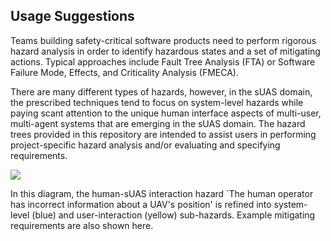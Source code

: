 ## Usage Suggestions

Teams building safety-critical software products need to perform rigorous hazard analysis in order to identify hazardous states and a set of mitigating actions. Typical approaches include Fault Tree Analysis (FTA) or Software Failure Mode, Effects, and Criticality Analysis (FMECA).

There are many different types of hazards, however, in the sUAS domain, the prescribed techniques tend to focus on system-level hazards while paying scant attention to the unique human interface aspects of multi-user, multi-agent systems that are emerging in the sUAS domain.  The hazard trees provided in this repository are intended to assist users in performing project-specific hazard analysis and/or evaluating and specifying requirements.

[![](figures/GPS-Example.png)](#)

In this diagram, the human-sUAS interaction hazard `The human operator has incorrect information about a UAV's position' is refined into system-level (blue) and user-interaction (yellow) sub-hazards. Example mitigating requirements are also shown here.


